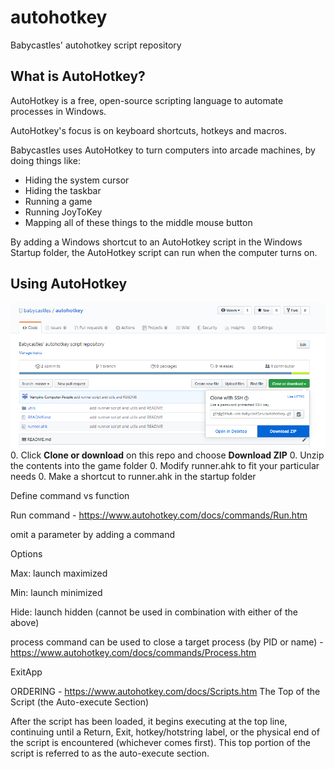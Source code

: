 # autohotkey
Babycastles' autohotkey script repository

## What is AutoHotkey?
AutoHotkey is a free, open-source scripting language to automate processes in Windows.

AutoHotkey's focus is on keyboard shortcuts, hotkeys and macros.

Babycastles uses AutoHotkey to turn computers into arcade machines, by doing things like:
* Hiding the system cursor
* Hiding the taskbar
* Running a game
* Running JoyToKey
* Mapping all of these things to the middle mouse button

By adding a Windows shortcut to an AutoHotkey script in the Windows Startup folder, the AutoHotkey script can run when the computer turns on.

## Using AutoHotkey
![download_screenshot](/screenshots/download.png?raw=true)
0. Click **Clone or download** on this repo and choose **Download ZIP**
0. Unzip the contents into the game folder
0. Modify runner.ahk to fit your particular needs
0. Make a shortcut to runner.ahk in the startup folder


Define command vs function

Run command - https://www.autohotkey.com/docs/commands/Run.htm

omit a parameter by adding a command

Options

Max: launch maximized

Min: launch minimized

Hide: launch hidden (cannot be used in combination with either of the above)


process command can be used to close a target process (by PID or name) - https://www.autohotkey.com/docs/commands/Process.htm

ExitApp

ORDERING - https://www.autohotkey.com/docs/Scripts.htm
The Top of the Script (the Auto-execute Section)

After the script has been loaded, it begins executing at the top line, continuing until 
	a Return, Exit, hotkey/hotstring label, or the physical end of the script is encountered (whichever comes first). 
This top portion of the script is referred to as the auto-execute section.